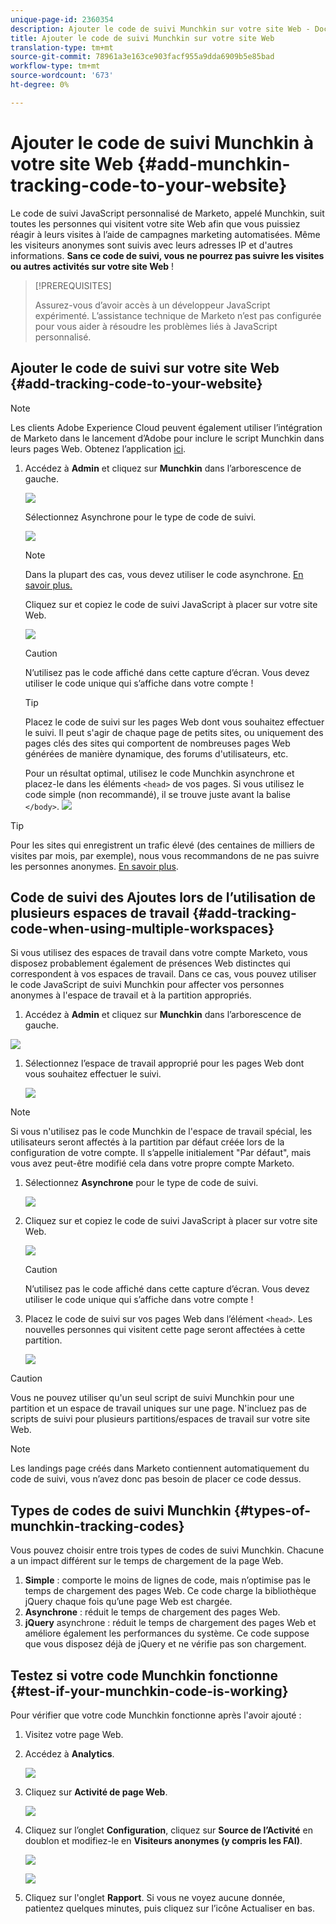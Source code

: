 ```yaml
---
unique-page-id: 2360354
description: Ajouter le code de suivi Munchkin sur votre site Web - Documents marketing - Documentation du produit
title: Ajouter le code de suivi Munchkin sur votre site Web
translation-type: tm+mt
source-git-commit: 78961a3e163ce903facf955a9dda6909b5e85bad
workflow-type: tm+mt
source-wordcount: '673'
ht-degree: 0%

---
```



# Ajouter le code de suivi Munchkin à votre site Web {#add-munchkin-tracking-code-to-your-website}

Le code de suivi JavaScript personnalisé de Marketo, appelé Munchkin, suit toutes les personnes qui visitent votre site Web afin que vous puissiez réagir à leurs visites à l’aide de campagnes marketing automatisées. Même les visiteurs anonymes sont suivis avec leurs adresses IP et d&#39;autres informations. **Sans ce code de suivi, vous ne pourrez pas suivre les visites ou autres activités sur votre site Web** !

>[!PREREQUISITES]
>
>Assurez-vous d’avoir accès à un développeur JavaScript expérimenté. L’assistance technique de Marketo n’est pas configurée pour vous aider à résoudre les problèmes liés à JavaScript personnalisé.

## Ajouter le code de suivi sur votre site Web {#add-tracking-code-to-your-website}

>[!NOTE]
>
>Les clients Adobe Experience Cloud peuvent également utiliser l’intégration de Marketo dans le lancement d’Adobe pour inclure le script Munchkin dans leurs pages Web. Obtenez l’application [ici](https://www.adobeexchange.com/experiencecloud.details.101054.html).

1. Accédez à **Admin** et cliquez sur **Munchkin** dans l’arborescence de gauche.

   ![](assets/image2015-8-25-16-3a21-3a14.png)

   Sélectionnez Asynchrone pour le type de code de suivi.

   ![](assets/image2015-8-25-16-3a24-3a33.png)

   >[!NOTE]
   >
   >Dans la plupart des cas, vous devez utiliser le code asynchrone. [En savoir plus.](#types-of-munchkin-tracking-codes)

   Cliquez sur et copiez le code de suivi JavaScript à placer sur votre site Web.

   ![](assets/image2015-8-25-16-3a26-3a12.png)

   >[!CAUTION]
   >
   >N’utilisez pas le code affiché dans cette capture d’écran. Vous devez utiliser le code unique qui s’affiche dans votre compte !

   >[!TIP]
   >
   >Placez le code de suivi sur les pages Web dont vous souhaitez effectuer le suivi. Il peut s&#39;agir de chaque page de petits sites, ou uniquement des pages clés des sites qui comportent de nombreuses pages Web générées de manière dynamique, des forums d&#39;utilisateurs, etc.

   Pour un résultat optimal, utilisez le code Munchkin asynchrone et placez-le dans les éléments `<head>` de vos pages. Si vous utilisez le code simple (non recommandé), il se trouve juste avant la balise `</body>`.
   ![](assets/image2015-8-25-16-3a5-3a20.png)

>[!TIP]
>
>Pour les sites qui enregistrent un trafic élevé (des centaines de milliers de visites par mois, par exemple), nous vous recommandons de ne pas suivre les personnes anonymes. [En savoir plus](https://developers.marketo.com/documentation/websites/lead-tracking-munchkin-js/).

## Code de suivi des Ajoutes lors de l’utilisation de plusieurs espaces de travail {#add-tracking-code-when-using-multiple-workspaces}

Si vous utilisez des espaces de travail dans votre compte Marketo, vous disposez probablement également de présences Web distinctes qui correspondent à vos espaces de travail. Dans ce cas, vous pouvez utiliser le code JavaScript de suivi Munchkin pour affecter vos personnes anonymes à l&#39;espace de travail et à la partition appropriés.

1. Accédez à **Admin** et cliquez sur **Munchkin** dans l’arborescence de gauche.

![](assets/image2015-8-25-16-3a28-3a41.png)

1. Sélectionnez l’espace de travail approprié pour les pages Web dont vous souhaitez effectuer le suivi.

   ![](assets/image2015-8-25-16-3a30-3a32.png)

>[!NOTE]
>
>Si vous n&#39;utilisez pas le code Munchkin de l&#39;espace de travail spécial, les utilisateurs seront affectés à la partition par défaut créée lors de la configuration de votre compte. Il s’appelle initialement &quot;Par défaut&quot;, mais vous avez peut-être modifié cela dans votre propre compte Marketo.

1. Sélectionnez **Asynchrone** pour le type de code de suivi.

   ![](assets/image2015-8-25-16-3a32-3a42.png)

1. Cliquez sur et copiez le code de suivi JavaScript à placer sur votre site Web.

   ![](assets/image2015-8-25-16-3a34-3a7.png)

   >[!CAUTION]
   >
   >N’utilisez pas le code affiché dans cette capture d’écran. Vous devez utiliser le code unique qui s’affiche dans votre compte !

1. Placez le code de suivi sur vos pages Web dans l’élément `<head>`. Les nouvelles personnes qui visitent cette page seront affectées à cette partition.

   ![](assets/image2015-8-25-16-3a5-3a20.png)

>[!CAUTION]
>
>Vous ne pouvez utiliser qu&#39;un seul script de suivi Munchkin pour une partition et un espace de travail uniques sur une page. N&#39;incluez pas de scripts de suivi pour plusieurs partitions/espaces de travail sur votre site Web.

>[!NOTE]
>
>Les landings page créés dans Marketo contiennent automatiquement du code de suivi, vous n’avez donc pas besoin de placer ce code dessus.

## Types de codes de suivi Munchkin {#types-of-munchkin-tracking-codes}

Vous pouvez choisir entre trois types de codes de suivi Munchkin. Chacune a un impact différent sur le temps de chargement de la page Web.

1. **Simple** : comporte le moins de lignes de code, mais n’optimise pas le temps de chargement des pages Web. Ce code charge la bibliothèque jQuery chaque fois qu’une page Web est chargée.
1. **Asynchrone** : réduit le temps de chargement des pages Web.
1. **jQuery** asynchrone : réduit le temps de chargement des pages Web et améliore également les performances du système. Ce code suppose que vous disposez déjà de jQuery et ne vérifie pas son chargement.

## Testez si votre code Munchkin fonctionne {#test-if-your-munchkin-code-is-working}

Pour vérifier que votre code Munchkin fonctionne après l&#39;avoir ajouté :

1. Visitez votre page Web.

1. Accédez à **Analytics**.

   ![](assets/mainnav-analytics-hand.png)

1. Cliquez sur **Activité de page Web**.

   ![](assets/webanalytics.png)

1. Cliquez sur l’onglet **Configuration**, cliquez sur **Source de l’Activité** en doublon et modifiez-le en **Visiteurs anonymes (y compris les FAI)**.

   ![](assets/analytics-activity-source.png)

   ![](assets/activitysource.png)

1. Cliquez sur l&#39;onglet **Rapport**. Si vous ne voyez aucune donnée, patientez quelques minutes, puis cliquez sur l’icône Actualiser en bas.
